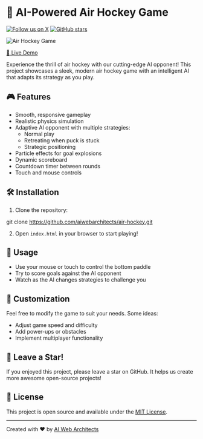 # 🏒 AI-Powered Air Hockey Game

[![Follow us on X](https://img.shields.io/twitter/follow/aiwebarchitects?style=social)](https://x.com/aiwebarchitects)
[![GitHub stars](https://img.shields.io/github/stars/aiwebarchitects/air-hockey.svg?style=social&label=Star)](https://github.com/aiwebarchitects/air-hockey)

![Air Hockey Game](https://colossal-pencil-ancient.on-fleek.app/Vertical%20Air%20Hockey.png)

[🚀 Live Demo](https://colossal-pencil-ancient.on-fleek.app/) 

Experience the thrill of air hockey with our cutting-edge AI opponent! This project showcases a sleek, modern air hockey game with an intelligent AI that adapts its strategy as you play.

## 🎮 Features

- Smooth, responsive gameplay
- Realistic physics simulation
- Adaptive AI opponent with multiple strategies:
  - Normal play
  - Retreating when puck is stuck
  - Strategic positioning
- Particle effects for goal explosions
- Dynamic scoreboard
- Countdown timer between rounds
- Touch and mouse controls

## 🛠️ Installation

1. Clone the repository:

git clone https://github.com/aiwebarchitects/air-hockey.git

2. Open `index.html` in your browser to start playing!

## 🚀 Usage

- Use your mouse or touch to control the bottom paddle
- Try to score goals against the AI opponent
- Watch as the AI changes strategies to challenge you

## 🎨 Customization

Feel free to modify the game to suit your needs. Some ideas:
- Adjust game speed and difficulty
- Add power-ups or obstacles
- Implement multiplayer functionality

## 🌟 Leave a Star!

If you enjoyed this project, please leave a star on GitHub. It helps us create more awesome open-source projects!

## 📝 License

This project is open source and available under the [MIT License](LICENSE).

---

Created with ❤️ by [AI Web Architects](https://github.com/aiwebarchitects/)
